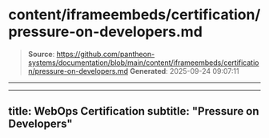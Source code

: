 # content/iframeembeds/certification/pressure-on-developers.md

> **Source**: https://github.com/pantheon-systems/documentation/blob/main/content/iframeembeds/certification/pressure-on-developers.md
> **Generated**: 2025-09-24 09:07:11

---

---
title: WebOps Certification
subtitle: "Pressure on Developers"
---

<Partial file="certification-guide/pressure-on-developers.md" />
